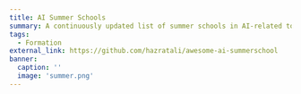 ```yaml
---
title: AI Summer Schools
summary: A continuously updated list of summer schools in AI-related topics with deadline/fees information.
tags:
  - Formation
external_link: https://github.com/hazratali/awesome-ai-summerschool
banner:
  caption: ''
  image: 'summer.png'
---
```

